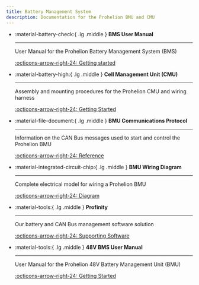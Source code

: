 ```yaml
---
title: Battery Management System
description: Documentation for the Prohelion BMU and CMU
---
```


<div class="grid cards" markdown>

-   :material-battery-check:{ .lg .middle } __BMS User Manual__

    ---

    User Manual for the Prohelion Battery Management System (BMS)

    [:octicons-arrow-right-24: Getting started](1000V_BMS_Gen1//index.md)

-   :material-battery-high:{ .lg .middle } __Cell Management Unit (CMU)__

    ---

    Assembly and mounting procedures for the Prohelion CMU and wiring harness

    [:octicons-arrow-right-24: Getting Started](1000V_BMS_Gen1/Cell_Management_Unit/index.md)

-   :material-file-document:{ .lg .middle } __BMU Communications Protocol__

    ---

    Information on the CAN Bus messages used to start and control the Prohelion BMU

    [:octicons-arrow-right-24: Reference](1000V_BMS_Gen1/Communications_Protocol/index.md)

-   :material-integrated-circuit-chip:{ .lg .middle } __BMU Wiring Diagram__

    ---

    Complete electrical model for wiring a Prohelion BMU

    [:octicons-arrow-right-24: Diagram](1000V_BMS_Gen1/Wiring_Diagram/pdfs/PHLN67.018v1%20BMU%20Wiring%20Diagram.pdf)    

-   :material-tools:{ .lg .middle } __Profinity__

    ---

    Our battery and CAN Bus management software solution

    [:octicons-arrow-right-24: Supporting Software](../Profinity/70_Prohelion_Batteries.md)

-   :material-tools:{ .lg .middle } __48V BMS User Manual__

    ---

    User Manual for the Prohelion 48V Battery Management Unit (BMU)

    [:octicons-arrow-right-24: Getting Started](48V_BMU_User_Manual/index.md)

</div>
